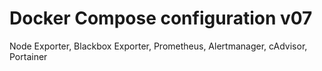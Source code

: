 # Docker Compose configuration v07
Node Exporter, Blackbox Exporter, Prometheus, Alertmanager, cAdvisor, Portainer
